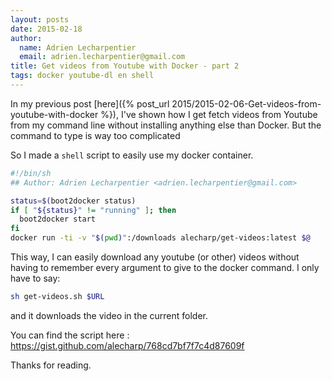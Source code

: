 ```yaml
---
layout: posts
date: 2015-02-18
author:
  name: Adrien Lecharpentier
  email: adrien.lecharpentier@gmail.com
title: Get videos from Youtube with Docker - part 2
tags: docker youtube-dl en shell
---
```


In my previous post [here]({% post_url 2015/2015-02-06-Get-videos-from-youtube-with-docker %}), I've shown how I get fetch videos from Youtube from my command line without installing anything else than Docker. But the command to type is way too complicated

So I made a `shell` script to easily use my docker container.

```bash
#!/bin/sh
## Author: Adrien Lecharpentier <adrien.lecharpentier@gmail.com>

status=$(boot2docker status)
if [ "${status}" != "running" ]; then
  boot2docker start
fi
docker run -ti -v "$(pwd)":/downloads alecharp/get-videos:latest $@
```

This way, I can easily download any youtube (or other) videos without having to remember every argument to give to the docker command. I only have to say:

```bash
sh get-videos.sh $URL
```

and it downloads the video in the current folder.

You can find the script here : https://gist.github.com/alecharp/768cd7bf7f7c4d87609f

Thanks for reading.

